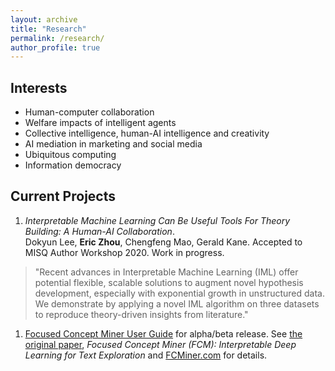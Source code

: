```yaml
---
layout: archive
title: "Research"
permalink: /research/
author_profile: true
---
```


Interests
------
* Human-computer collaboration
* Welfare impacts of intelligent agents
* Collective intelligence, human-AI intelligence and creativity
* AI mediation in marketing and social media
* Ubiquitous computing
* Information democracy

Current Projects
------
1. *Interpretable Machine Learning Can Be Useful Tools For Theory Building: A Human-AI Collaboration*. <br/>
Dokyun Lee, **Eric Zhou**, Chengfeng Mao, Gerald Kane. Accepted to MISQ Author Workshop 2020. Work in progress. <br/>
>"Recent advances in Interpretable Machine Learning (IML) offer potential flexible, scalable solutions to augment novel hypothesis development, especially with exponential growth in unstructured data. We demonstrate by applying a novel IML algorithm on three datasets to reproduce theory-driven insights from literature."

1. [Focused Concept Miner User Guide](https://github.com/ericbzhou/fcm_cli_guide) for alpha/beta release. See [the original paper](https://papers.ssrn.com/sol3/papers.cfm?abstract_id=3304756), *Focused Concept Miner (FCM): Interpretable Deep Learning for Text Exploration* and [FCMiner.com](http://fcminer.com/) for details.

<!---
{% if author.googlescholar %}
  You can also find my articles on <u><a href="{{author.googlescholar}}">my Google Scholar profile</a>.</u>
{% endif %}

{% include base_path %}

{% for post in site.publications reversed %}
  {% include archive-single.html %}
{% endfor %}
-->

